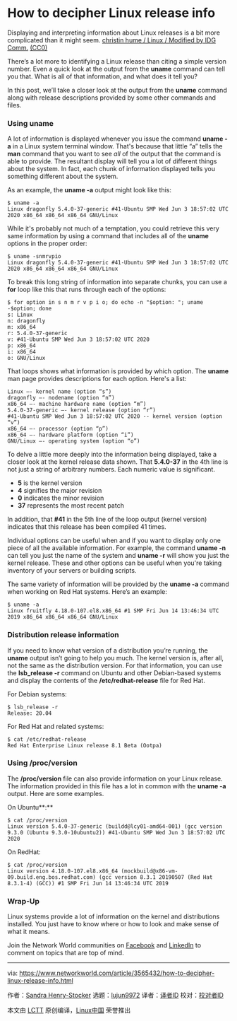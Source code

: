 [#]: collector: (lujun9972)
[#]: translator: ( )
[#]: reviewer: ( )
[#]: publisher: ( )
[#]: url: ( )
[#]: subject: (How to decipher Linux release info)
[#]: via: (https://www.networkworld.com/article/3565432/how-to-decipher-linux-release-info.html)
[#]: author: (Sandra Henry-Stocker https://www.networkworld.com/author/Sandra-Henry_Stocker/)

How to decipher Linux release info
======
Displaying and interpreting information about Linux releases is a bit more complicated than it might seem.
[christin hume / Linux / Modified by IDG Comm.][1] [(CC0)][2]

There’s a lot more to identifying a Linux release than citing a simple version number. Even a quick look at the output from the **uname** command can tell you that. What is all of that information, and what does it tell you?

In this post, we’ll take a closer look at the output from the **uname** command along with release descriptions provided by some other commands and files.

### Using uname

A lot of information is displayed whenever you issue the command **uname -a** in a Linux system terminal window. That's because that little “a” tells the **man** command that you want to see _all_ of the output that the command is able to provide. The resultant display will tell you a lot of different things about the system. In fact, each chunk of information displayed tells you something different about the system.

As an example, the **uname -a** output might look like this:

```
$ uname -a
Linux dragonfly 5.4.0-37-generic #41-Ubuntu SMP Wed Jun 3 18:57:02 UTC 2020 x86_64 x86_64 x86_64 GNU/Linux
```

While it's probably not much of a temptation, you could retrieve this very same information by using a command that includes all of the **uname** options in the proper order:

```
$ uname -snmrvpio
Linux dragonfly 5.4.0-37-generic #41-Ubuntu SMP Wed Jun 3 18:57:02 UTC 2020 x86_64 x86_64 x86_64 GNU/Linux
```

To break this long string of information into separate chunks, you can use a **for** loop like this that runs through each of the options:

```
$ for option in s n m r v p i o; do echo -n "$option: "; uname -$option; done
s: Linux
n: dragonfly
m: x86_64
r: 5.4.0-37-generic
v: #41-Ubuntu SMP Wed Jun 3 18:57:02 UTC 2020
p: x86_64
i: x86_64
o: GNU/Linux
```

That loops shows what information is provided by which option. The **uname** man page provides descriptions for each option. Here's a list:

```
Linux –- kernel name (option “s”)
dragonfly –- nodename (option “n”)
x86_64 –- machine hardware name (option “m”)
5.4.0-37-generic –- kernel release (option “r”)
#41-Ubuntu SMP Wed Jun 3 18:57:02 UTC 2020 -- kernel version (option “v”)
x86_64 –- processor (option “p”)
x86_64 –- hardware platform (option “i”)
GNU/Linux –- operating system (option “o”)
```

To delve a little more deeply into the information being displayed, take a closer look at the kernel release data shown. That **5.4.0-37** in the 4th line is not just a string of arbitrary numbers. Each numeric value is significant.

  * **5** is the kernel version
  * **4** signifies the major revision
  * **0** indicates the minor revision
  * **37** represents the most recent patch



In addition, that **#41** in the 5th line of the loop output (kernel version) indicates that this release has been compiled 41 times.

Individual options can be useful when and if you want to display only one piece of all the available information. For example, the command **uname -n** can tell you just the name of the system and **uname -r** will show you just the kernel release. These and other options can be useful when you're taking inventory of your servers or building scripts.

The same variety of information will be provided by the **uname -a** command when working on Red Hat systems. Here’s an example:

```
$ uname -a
Linux fruitfly 4.18.0-107.el8.x86_64 #1 SMP Fri Jun 14 13:46:34 UTC 2019 x86_64 x86_64 x86_64 GNU/Linux
```

### Distribution release information

If you need to know what version of a distribution you’re running, the **uname** output isn’t going to help you much. The kernel version is, after all, not the same as the distribution version. For that information, you can use the **lsb_release -r** command on Ubuntu and other Debian-based systems and display the contents of the **/etc/redhat-release** file for Red Hat.

For Debian systems:

```
$ lsb_release -r
Release: 20.04
```

For Red Hat and related systems:

```
$ cat /etc/redhat-release
Red Hat Enterprise Linux release 8.1 Beta (Ootpa)
```

### Using /proc/version

The **/proc/version** file can also provide information on your Linux release. The information provided in this file has a lot in common with the **uname -a** output. Here are some examples.

On Ubuntu**:**

```
$ cat /proc/version
Linux version 5.4.0-37-generic (buildd@lcy01-amd64-001) (gcc version 9.3.0 (Ubuntu 9.3.0-10ubuntu2)) #41-Ubuntu SMP Wed Jun 3 18:57:02 UTC 2020
```

On RedHat:

```
$ cat /proc/version
Linux version 4.18.0-107.el8.x86_64 (mockbuild@x86-vm-09.build.eng.bos.redhat.com) (gcc version 8.3.1 20190507 (Red Hat 8.3.1-4) (GCC)) #1 SMP Fri Jun 14 13:46:34 UTC 2019
```

### Wrap-Up

Linux systems provide a lot of information on the kernel and distributions installed. You just have to know where or how to look and make sense of what it means.

Join the Network World communities on [Facebook][3] and [LinkedIn][4] to comment on topics that are top of mind.

--------------------------------------------------------------------------------

via: https://www.networkworld.com/article/3565432/how-to-decipher-linux-release-info.html

作者：[Sandra Henry-Stocker][a]
选题：[lujun9972][b]
译者：[译者ID](https://github.com/译者ID)
校对：[校对者ID](https://github.com/校对者ID)

本文由 [LCTT](https://github.com/LCTT/TranslateProject) 原创编译，[Linux中国](https://linux.cn/) 荣誉推出

[a]: https://www.networkworld.com/author/Sandra-Henry_Stocker/
[b]: https://github.com/lujun9972
[1]: https://unsplash.com/photos/mfB1B1s4sMc
[2]: https://creativecommons.org/publicdomain/zero/1.0/
[3]: https://www.facebook.com/NetworkWorld/
[4]: https://www.linkedin.com/company/network-world
